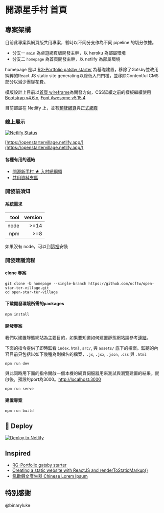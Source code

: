 # 開源星手村 首頁

## 專案架構

目前此專案與網頁版共用專案，暫時以不同分支作為不同 pipeline 的切分依據。

- 分支一 `main` 為桌遊網頁版開發主幹，以 heroku 為部屬環境
- 分支二 `homepage` 為首頁開發主幹，以 netlify 為部屬環境

homepage 是以 [RG-Portfolio gatsby starter](https://github.com/Rohitguptab/rg-portfolio.git) 為基礎建置，移除了Gatsby並改用純粹的React JS static site generating以降低入門門檻，並移除Contentful CMS部分以減少團隊花費。

模版設計上目前以[首頁 wireframe](https://drive.google.com/file/d/1mHfiHLZPNvAGKtlY788Ojkmap9SXupH-/view?usp=sharing)為開發方向，CSS延續之前的樣板繼續使用 [Bootstrap v4.6.x](https://getbootstrap.com/docs/4.6/getting-started/introduction/), [Font Awesome v5.15.4](https://fontawesome.com/v5/docs)

目前部屬在 Netlify 上，並有[預覽網頁](https://openstartervillage-preview.netlify.app/activity-test-page)與[正式網頁](https://openstartervillage.netlify.app/)

### 線上展示

[![Netlify Status](https://api.netlify.com/api/v1/badges/2440ec97-301c-4a60-ae46-558cd2cb00b9/deploy-status)](https://app.netlify.com/sites/openstartervillage/deploys)

[https://openstartervillage.netlify.app/](https://openstartervillage.netlify.app/)

#### 各種有用的連結

- [開源新手村 ★ 入村總綱領](https://hackmd.io/1B3eCm8sSbqDTdcMI7o85g)
- [共用資料夾區](https://drive.google.com/drive/folders/1d2rlxRLQ_iUVhq9-ZO7BGCjTl1ES2zf6)

### 開發前須知

#### 系統需求

| tool | version |
| ---: | ------: |
| node |    >=14 |
|  npm |     >=8 |

如果沒有 node，可以到[這裡](https://nodejs.org/en/)安裝

### 開發建議流程

#### clone 專案

```shell
git clone -b homepage --single-branch https://github.com/ocftw/open-star-ter-village.git
cd open-star-ter-village
```

#### 下載開發環境所需的packages

```shell
npm install
```

#### 開發專案

我們以建置靜態網站為主要目的，如果要知道如何建置靜態網站請參考[連結](#建置專案)。

下面的指令提供了即時監看 `index.html`, `src/`, 與 `assets/` 底下的檔案。監聽的內容目前只包括以如下幾種為副檔名的檔案，`.js`, `.jsx`, `.json`, `.css` 與 `.html`

```shell
npm run dev
```

與此同時用下面的指令開啟一個本機的網頁伺服器用來測試與瀏覽建置的結果。開啟後，預設的port為3000。<http://localhost:3000>

```shell
npm run serve
```

#### 建置專案

```shell
npm run build
```

## 💫 Deploy

[![Deploy to Netlify](https://www.netlify.com/img/deploy/button.svg)](https://app.netlify.com/start/deploy?repository=https://github.com/ocftw/open-star-ter-village/tree/homepage)

## Inspired

- [RG-Portfolio gatsby starter](https://github.com/Rohitguptab/rg-portfolio.git)
- [Creating a static website with ReactJS and renderToStaticMarkup()](https://www.codemzy.com/blog/static-website-react-rendertostaticmarkup)
- [亂數假文產生器 Chinese Lorem Ipsum](http://www.richyli.com/tool/loremipsum/)

## 特別感謝

@binaryluke
